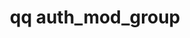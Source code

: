---
category: auth
command: auth_mod_group
optional_options:
- alternate: []
  help: Name or ID of group to modify
  name: --id
  required: true
- alternate: []
  help: Change group's name
  name: --name
  required: false
- alternate: []
  help: Change the user's NFS gid (or specify "none" to remove)
  name: --gid
  required: false
permalink: /qq-cli-command-guide/auth/auth_mod_group.html
positional_options: []
sidebar: qq_cli_command_reference_sidebar
summary: This section explains how to use the <code>qq auth_mod_group</code> command.
synopsis: Modify a group
title: qq auth_mod_group
usage: qq auth_mod_group [-h] --id ID [--name NAME] [--gid GID]
zendesk_source: qq CLI Command Guide

---